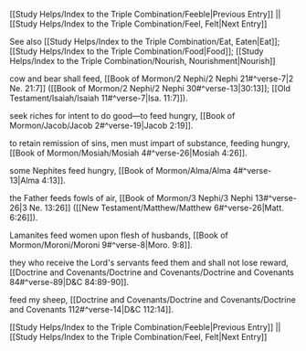 [[Study Helps/Index to the Triple Combination/Feeble|Previous Entry]]  ||  [[Study Helps/Index to the Triple Combination/Feel, Felt|Next Entry]]

 See also [[Study Helps/Index to the Triple Combination/Eat, Eaten|Eat]]; [[Study Helps/Index to the Triple Combination/Food|Food]]; [[Study Helps/Index to the Triple Combination/Nourish, Nourishment|Nourish]]

 cow and bear shall feed, [[Book of Mormon/2 Nephi/2 Nephi 21#^verse-7|2 Ne. 21:7]] ([[Book of Mormon/2 Nephi/2 Nephi 30#^verse-13|30:13]]; [[Old Testament/Isaiah/Isaiah 11#^verse-7|Isa. 11:7]]).

 seek riches for intent to do good—to feed hungry, [[Book of Mormon/Jacob/Jacob 2#^verse-19|Jacob 2:19]].

 to retain remission of sins, men must impart of substance, feeding hungry, [[Book of Mormon/Mosiah/Mosiah 4#^verse-26|Mosiah 4:26]].

 some Nephites feed hungry, [[Book of Mormon/Alma/Alma 4#^verse-13|Alma 4:13]].

 the Father feeds fowls of air, [[Book of Mormon/3 Nephi/3 Nephi 13#^verse-26|3 Ne. 13:26]] ([[New Testament/Matthew/Matthew 6#^verse-26|Matt. 6:26]]).

 Lamanites feed women upon flesh of husbands, [[Book of Mormon/Moroni/Moroni 9#^verse-8|Moro. 9:8]].

 they who receive the Lord's servants feed them and shall not lose reward, [[Doctrine and Covenants/Doctrine and Covenants/Doctrine and Covenants 84#^verse-89|D&C 84:89-90]].

 feed my sheep, [[Doctrine and Covenants/Doctrine and Covenants/Doctrine and Covenants 112#^verse-14|D&C 112:14]].

[[Study Helps/Index to the Triple Combination/Feeble|Previous Entry]]  ||  [[Study Helps/Index to the Triple Combination/Feel, Felt|Next Entry]]